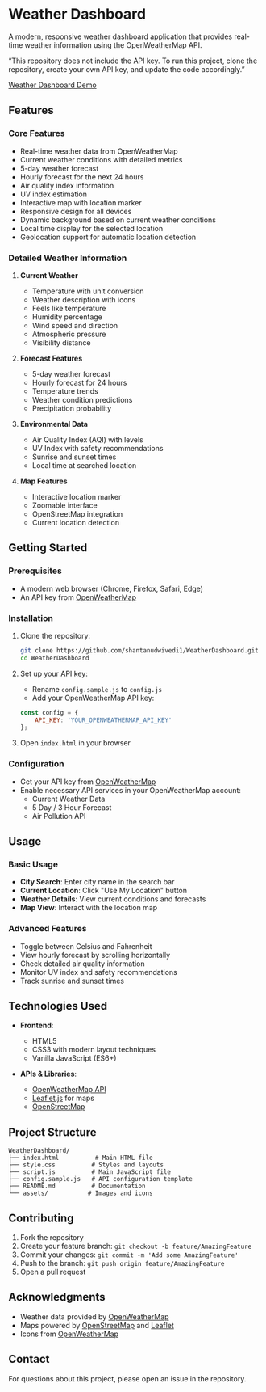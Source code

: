 # Weather Dashboard

A modern, responsive weather dashboard application that provides real-time weather information using the OpenWeatherMap API.

“This repository does not include the API key. To run this project, clone the repository, create your own API key, and update the code accordingly.”

[Weather Dashboard Demo](https://weathernowsd.netlify.app/)

## Features

### Core Features
- Real-time weather data from OpenWeatherMap
- Current weather conditions with detailed metrics
- 5-day weather forecast
- Hourly forecast for the next 24 hours
- Air quality index information
- UV index estimation
- Interactive map with location marker
- Responsive design for all devices
- Dynamic background based on current weather conditions
- Local time display for the selected location
- Geolocation support for automatic location detection

### Detailed Weather Information
1. **Current Weather**
   - Temperature with unit conversion
   - Weather description with icons
   - Feels like temperature
   - Humidity percentage
   - Wind speed and direction
   - Atmospheric pressure
   - Visibility distance

2. **Forecast Features**
   - 5-day weather forecast
   - Hourly forecast for 24 hours
   - Temperature trends
   - Weather condition predictions
   - Precipitation probability

3. **Environmental Data**
   - Air Quality Index (AQI) with levels
   - UV Index with safety recommendations
   - Sunrise and sunset times
   - Local time at searched location

4. **Map Features**
   - Interactive location marker
   - Zoomable interface
   - OpenStreetMap integration
   - Current location detection

## Getting Started

### Prerequisites
- A modern web browser (Chrome, Firefox, Safari, Edge)
- An API key from [OpenWeatherMap](https://openweathermap.org/api)

### Installation

1. Clone the repository:
   ```bash
   git clone https://github.com/shantanudwivedi1/WeatherDashboard.git
   cd WeatherDashboard
   ```

2. Set up your API key:
   - Rename `config.sample.js` to `config.js`
   - Add your OpenWeatherMap API key:
   ```javascript
   const config = {
       API_KEY: 'YOUR_OPENWEATHERMAP_API_KEY'
   };
   ```

3. Open `index.html` in your browser

### Configuration
- Get your API key from [OpenWeatherMap](https://openweathermap.org/api)
- Enable necessary API services in your OpenWeatherMap account:
  - Current Weather Data
  - 5 Day / 3 Hour Forecast
  - Air Pollution API

## Usage

### Basic Usage
- **City Search**: Enter city name in the search bar
- **Current Location**: Click "Use My Location" button
- **Weather Details**: View current conditions and forecasts
- **Map View**: Interact with the location map

### Advanced Features
- Toggle between Celsius and Fahrenheit
- View hourly forecast by scrolling horizontally
- Check detailed air quality information
- Monitor UV index and safety recommendations
- Track sunrise and sunset times

## Technologies Used

- **Frontend**:
  - HTML5
  - CSS3 with modern layout techniques
  - Vanilla JavaScript (ES6+)
  
- **APIs & Libraries**:
  - [OpenWeatherMap API](https://openweathermap.org/api)
  - [Leaflet.js](https://leafletjs.com/) for maps
  - [OpenStreetMap](https://www.openstreetmap.org/)

## Project Structure

```
WeatherDashboard/
├── index.html          # Main HTML file
├── style.css          # Styles and layouts
├── script.js          # Main JavaScript file
├── config.sample.js   # API configuration template
├── README.md          # Documentation
└── assets/           # Images and icons
```

## Contributing

1. Fork the repository
2. Create your feature branch: `git checkout -b feature/AmazingFeature`
3. Commit your changes: `git commit -m 'Add some AmazingFeature'`
4. Push to the branch: `git push origin feature/AmazingFeature`
5. Open a pull request



## Acknowledgments

- Weather data provided by [OpenWeatherMap](https://openweathermap.org/)
- Maps powered by [OpenStreetMap](https://www.openstreetmap.org/) and [Leaflet](https://leafletjs.com/)
- Icons from [OpenWeatherMap](https://openweathermap.org/)

## Contact

For questions about this project, please open an issue in the repository. 
